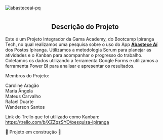 ![abasteceai-pq](https://github.com/RafsDuarte/Projeto_Integrador_Gama-Ipiranga/assets/74211185/0200feed-6c56-461e-8b05-a11e3df2f129)

# <h2 align="center">Descrição do Projeto</h2>

Este é um Projeto Integrador da Gama Academy, do Bootcamp Ipiranga Tech, no qual realizamos uma pesquisa sobre o uso do App <strong><u>Abastece Aí</u></strong> dos Postos Ipiranga. Utilizamos a metodologia Scrum para planejar as atividades e o Kanban para acompanhar o progresso do trabalho. Coletamos os dados utilizando a ferramenta Google Forms e utilizamos a ferramenta Power BI para analisar e apresentar os resultados.

Membros do Projeto:

Caroline Aragão<br>
Maria Ângela<br>
Mateus Carvalho<br>
Rafael Duarte<br>
Wanderson Santos

Link do Trello que foi utilizado como Kanban: https://trello.com/b/XZZqzSYO/pesquisa-ipiranga

:construction: Projeto em construção :construction:
